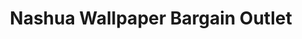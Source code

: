 ---
title: "Nashua Wallpaper Bargain Outlet"
url: /nashua/nashua-wallpaper-bargain-outlet/
shop: paint
---